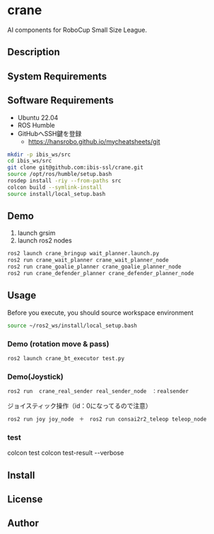 # crane
AI components for RoboCup Small Size League.

## Description
## System Requirements
## Software Requirements

- Ubuntu 22.04
- ROS Humble
- GitHubへSSH鍵を登録
  - https://hansrobo.github.io/mycheatsheets/git

~~~bash
mkdir -p ibis_ws/src
cd ibis_ws/src
git clone git@github.com:ibis-ssl/crane.git
source /opt/ros/humble/setup.bash
rosdep install -riy --from-paths src
colcon build --symlink-install
source install/local_setup.bash
~~~

## Demo 
1. launch grsim
2. launch ros2 nodes
~~~bash
ros2 launch crane_bringup wait_planner.launch.py
ros2 run crane_wait_planner crane_wait_planner_node
ros2 run crane_goalie_planner crane_goalie_planner_node
ros2 run crane_defender_planner crane_defender_planner_node
~~~

## Usage
Before you execute, you should source workspace environment
~~~bash
source ~/ros2_ws/install/local_setup.bash
~~~
### Demo (rotation move & pass)
~~~bash
ros2 launch crane_bt_executor test.py
~~~
### Demo(Joystick)
~~~bash
ros2 run  crane_real_sender real_sender_node　：realsender
~~~
ジョイスティック操作（id：0になってるので注意）
~~~bash
ros2 run joy joy_node　＋　ros2 run consai2r2_teleop teleop_node
~~~
### test
colcon test
colcon test-result --verbose

## Install
## License
## Author
